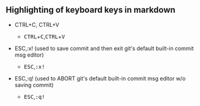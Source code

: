 ## Highlighting of keyboard keys in markdown 
* CTRL+C, CTRL+V
    - <kbd>CTRL</kbd>+<kbd>C</kbd>,<kbd>CTRL</kbd>+<kbd>V</kbd> 

* ESC,:x! (used to save commit and then exit git's default built-in commit msg editor)
    - <kbd>ESC</kbd>,<kbd>:x!</kbd> 
* ESC,:q! (used to ABORT git's default built-in commit msg editor w/o saving commit)
    - <kbd>ESC</kbd>,<kbd>:q!</kbd> 



